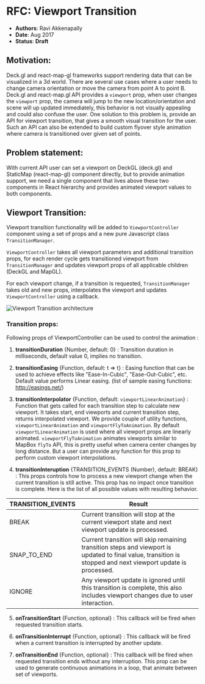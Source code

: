 # RFC: Viewport Transition

* **Authors**: Ravi Akkenapally
* **Date**: Aug 2017
* **Status**: **Draft**


## Motivation:

Deck.gl and react-map-gl frameworks support rendering data that can be visualized in a 3d world. There are several use cases where a user needs to change camera orientation or move the camera from point A to point B. Deck.gl and react-map.gl API provides a `viewport` prop, when user changes the `viewport` prop, the camera will jump to the new location/orientation and scene will up updated immediately, this behavior is not visually appealing  and could also confuse the user. One solution to this problem is, provide an API for viewport transition, that gives a smooth visual transition for the user. Such an API can also be extended to build custom flyover style animation where camera is transitioned over given set of points.

## Problem statement:

With current API user can set a viewport on DeckGL (deck.gl) and StaticMap (react-map-gl) component directly, but to provide animation support, we need a single component that lives above these two components in React hierarchy and provides animated viewport values to both components.

## Viewport Transition:

Viewport transition functionality will be added to `ViewportController` component using a set of props and a new pure Javascript class `TransitionManager`.

`ViewportController` takes all viewport parameters and additional transition props, for each render cycle gets transitioned viewport from `TransitionManager` and updates viewport props of all applicable children (DeckGL and MapGL).

For each viewport change, if a transition is requested, `TransitionManager` takes old and new props, interpolates the viewport and updates `ViewportController` using a callback.

![Viewport Transition architecture](https://github.com/uber/deck.gl/blob/master/dev-docs/RFCs/v4.2/viewport-transition-architecture.png "Viewport Transition architecture")


### Transition props:

Following props of ViewportController can be used to control the animation :

1. **transitionDuration** {Number, default: 0} : Transition duration in milliseconds, default value 0, implies no transition.

2. **transitionEasing** {Function, default: t => t} : Easing function that can be used to achieve effects like "Ease-In-Cubic", "Ease-Out-Cubic", etc. Default value performs Linear easing. (list of sample easing functions: http://easings.net/)

3. **transitionInterpolator** {Function, default: `viewportLinearAnimation`} : Function that gets called for each transition step to calculate new viewport. It takes start, end viewports and current transition step, returns interpolated viewport. We provide couple of utility functions, `viewportLinearAnimation` and `viewportFlyToAnimation`. By default `viewportLinearAnimation` is used where all viewport props are linearly animated. `viewportFlyToAnimation` animates viewports similar to MapBox `flyTo` API, this is pretty useful when camera center changes by long distance. But a user can provide any function for this prop to perform custom viewport interpolations.

4. **transitionInteruption** {TRANSITION_EVENTS (Number), default: BREAK} : This props controls how to process a new viewport change when the current transition is still active. This prop has no impact once transition is complete. Here is the list of all possible values with resulting behavior.

| TRANSITION_EVENTS | Result |
| --------------- | ------ |
| BREAK           | Current transition will stop at the current viewport state and next viewport update is processed. |
| SNAP_TO_END     | Current transition will skip remaining transition steps and viewport is updated to final value, transition is stopped and next viewport update is processed. |
| IGNORE          | Any viewport update is ignored until this transition is complete, this also includes viewport changes due to user interaction. |

5. **onTransitionStart** {Function, optional} : This callback will be fired when requested transition starts.

6. **onTransitionInterrupt** {Function, optional} : This callback will be fired when a current transition is interrupted by another update.

7. **onTransitionEnd** {Function, optional} : This callback will be fired when requested transition ends without any interruption. This prop can be used to generate continuous animations in a loop, that animate between set of viewports.
